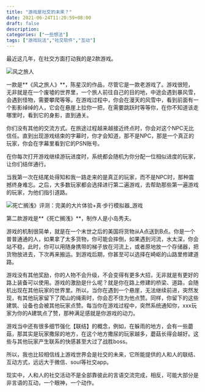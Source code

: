 ```yaml
---
title: "游戏是社交的未来？"
date: 2021-06-24T11:20:59+08:00
draft: false
description:
categories: ["一些想法"]
tags: ["游戏玩法","社交软件","互动"]
---
```


最近这几年，在社交方面打动我的是2款游戏。

![风之旅人](https://tva1.sinaimg.cn/large/008i3skNgy1gt5qf5axzmj30fk08tglu.jpg)

一款是**《风之旅人》**，陈星汉的作品，尽管它是一款老游戏了。游戏很短，无非就是在一个废墟的世界里，一个旅人前往自己的目的地，中途会遇到暴风雪，会遇到怪物，需要攀爬等等。在游戏过程中，你会在漫天的风雪中，看到前面有一个影影绰绰的人，它会在悬崖上拉你一把，在需要跳跃时等等你，在你不知道该走哪里时，看到它的身影，直到通关。

你们没有其他的交流方式。在旅途过程越来越接近终点时，你会对这个NPC无比信任。直到出现游戏结束的字幕时，你才会知道，那不是NPC，那是一个真正的玩家，你会在字幕里看到它的PSN账号。

在你每次打开游戏继续游玩进度时，系统都会随机为你分配一位相似进度的玩家，让你们结伴通行。

当我第一次在结尾处得知和我一路走来的是真正的玩家，而不是NPC时，那种震撼终身难忘。之后，大多数玩家都会选择进行第二遍游戏，去帮助那些第一遍游戏的玩家，为他们指引道路。

![死亡搁浅》评测：完美的大片体验+真·步行模拟器_游戏](https://tva1.sinaimg.cn/large/008i3skNgy1gt5qfhsfn3j30go09e3z9.jpg)

第二款游戏是**《死亡搁浅》**，制作人是小岛秀夫。

游戏的机制很简单，就是在一个末世之后的美国将货物从A点送到B点。你是一个普普通通的人，如果拿了太多货物，你可能会摔倒，如果遇到河流，水太深，你会站不稳，此时，你可以用随身携带的梯子放在河流上，或者原地放一个存储器，把货物放进去，下次再来搬运。到游戏后期，你甚至可以选择在崎岖的山路里修建道路。

游戏没有其他奖励，你的人物不会升级，不会变得有更多大招，无非就是有更好的路上装备可以使用。游戏的激励是什么呢？就是你在路上修建的桥梁、道路，会随机出现在其他玩家的世界里。所以，当你在遇到一个悬崖，无法继续前进，突然发现，有其他玩家留下了爬山的绳索时，你会忍不住为他点赞。同样，你留下的这些建筑、设备也会被其他玩家点赞。每当你在游戏过程中，突然系统通知你，xxx玩家为你的A建筑点了赞，那种满足感就是你游戏的动力。

游戏当中还有很多细节强化【联结】的概念，例如，在躲雨的地方，会有一些蘑菇，那其实是玩家撒尿的地方，在这个地方撒尿的玩家越多，蘑菇长得会越好。这些与其他玩家产生联系的快感甚至大过了战胜boss。

所以，我也比较相信线上游戏世界会是社交的未来，它所能提供的人和人的联结、互动方式，远远大于微信、soul等社交app。

现实中，人和人的社交活动不是全部靠彼此的言语交流完成，相反，可能大部分是非言语的互动，一个眼神，一个动作。
